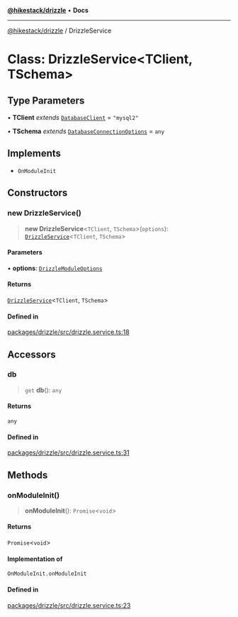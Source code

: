 [**@hikestack/drizzle**](/official/reference/drizzle/index.md) • **Docs**

***

[@hikestack/drizzle](/official/reference/drizzle/globals.md) / DrizzleService

# Class: DrizzleService\<TClient, TSchema\>

## Type Parameters

• **TClient** *extends* [`DatabaseClient`](/official/reference/drizzle/type-aliases/DatabaseClient.md) = `"mysql2"`

• **TSchema** *extends* [`DatabaseConnectionOptions`](/official/reference/drizzle/type-aliases/DatabaseConnectionOptions.md) = `any`

## Implements

- `OnModuleInit`

## Constructors

### new DrizzleService()

> **new DrizzleService**\<`TClient`, `TSchema`\>(`options`): [`DrizzleService`](/official/reference/drizzle/classes/DrizzleService.md)\<`TClient`, `TSchema`\>

#### Parameters

• **options**: [`DrizzleModuleOptions`](/official/reference/drizzle/interfaces/DrizzleModuleOptions.md)

#### Returns

[`DrizzleService`](/official/reference/drizzle/classes/DrizzleService.md)\<`TClient`, `TSchema`\>

#### Defined in

[packages/drizzle/src/drizzle.service.ts:18](https://github.com/hikestack/hike/blob/110006a71b16d35b8305bd3bea8f80d291c9c609/packages/drizzle/src/drizzle.service.ts#L18)

## Accessors

### db

> `get` **db**(): `any`

#### Returns

`any`

#### Defined in

[packages/drizzle/src/drizzle.service.ts:31](https://github.com/hikestack/hike/blob/110006a71b16d35b8305bd3bea8f80d291c9c609/packages/drizzle/src/drizzle.service.ts#L31)

## Methods

### onModuleInit()

> **onModuleInit**(): `Promise`\<`void`\>

#### Returns

`Promise`\<`void`\>

#### Implementation of

`OnModuleInit.onModuleInit`

#### Defined in

[packages/drizzle/src/drizzle.service.ts:23](https://github.com/hikestack/hike/blob/110006a71b16d35b8305bd3bea8f80d291c9c609/packages/drizzle/src/drizzle.service.ts#L23)
